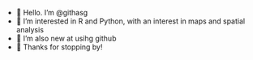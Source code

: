 - 👋 Hello. I’m @githasg
- 👀 I’m interested in R and Python, with an interest in maps and spatial analysis
- 🌱 I’m also new at usihg github
- 💞️ Thanks for stopping by!

<!---
githasg/githasg is a ✨ special ✨ repository because its `README.md` (this file) appears on your GitHub profile.
You can click the Preview link to take a look at your changes.
--->
